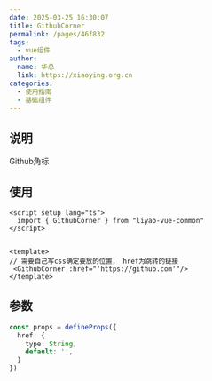 ```yaml
---
date: 2025-03-25 16:30:07
title: GithubCorner
permalink: /pages/46f832
tags:
  - vue组件
author:
  name: 华总
  link: https://xiaoying.org.cn
categories:
  - 使用指南
  - 基础组件
---
```


## 说明

Github角标

## 使用

```vue
<script setup lang="ts">
  import { GithubCorner } from "liyao-vue-common"
</script>


<template>
// 需要自己写css确定要放的位置， href为跳转的链接
 <GithubCorner :href="'https://github.com'"/> 
</template>
```



## 参数

```typescript
const props = defineProps({
  href: {
    type: String,
    default: '',
  }
})

```




